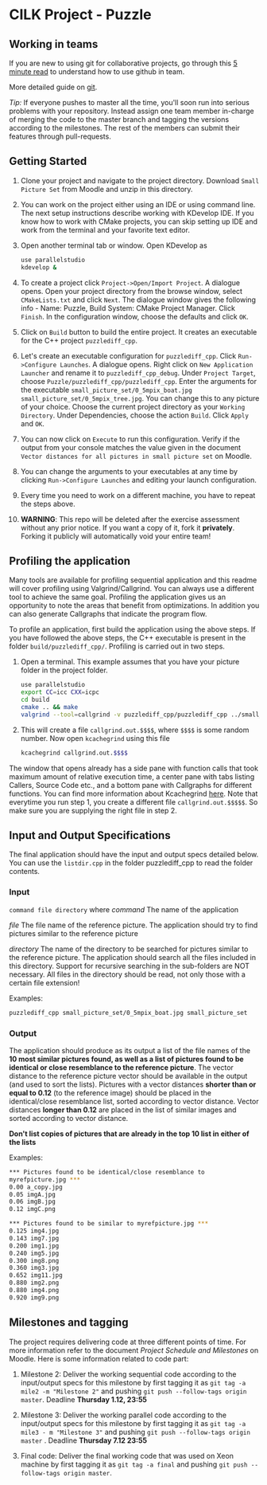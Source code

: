 # CILK Project - Puzzle

## Working in teams

If you are new to using git for collaborative projects, go through this [5 minute read](https://guides.github.com/introduction/flow/) to understand how to use github in team. 

More detailed guide on [git](https://www.codeschool.com/courses/git-real).

*Tip:* If everyone pushes to master all the time, you'll soon run into serious problems with your repository. Instead assign one team member in-charge of merging the code to the master branch and tagging the versions according to the milestones. The rest of the members can submit their features through pull-requests.

## Getting Started

1. Clone your project and navigate to the project directory. Download `Small Picture Set` from Moodle and unzip in this directory.

5. You can work on the project either using an IDE or using command line. The next setup instructions describe working with KDevelop IDE. If you know how to work with CMake projects, you can skip setting up IDE and work from the terminal and your favorite text editor.

6. Open another terminal tab or window. Open KDevelop as
    ```bash
    use parallelstudio
    kdevelop &
    ```

7. To create a project click `Project->Open/Import Project`. A dialogue opens. Open your project directory from the browse window, select `CMakeLists.txt` and click `Next`. The dialogue window gives the following info - Name: Puzzle, Build System: CMake Project Manager. Click `Finish`. In the configuration window, choose the defaults and click `OK`.

8. Click on `Build` button to build the entire project. It creates an executable for the C++ project `puzzlediff_cpp`. 

9. Let's create an executable configuration for `puzzlediff_cpp`. Click `Run->Configure Launches`. A dialogue opens. Right click on `New Application Launcher` and rename it to `puzzlediff_cpp_debug`. Under `Project Target`, choose `Puzzle/puzzlediff_cpp/puzzlediff_cpp`. Enter the arguments for the executable `small_picture_set/0_5mpix_boat.jpg small_picture_set/0_5mpix_tree.jpg`. You can change this to any picture of your choice. Choose the current project directory as your `Working Directory`. Under Dependencies, choose the action `Build`. Click `Apply` and `OK`. 

10. You can now click on `Execute` to run this configuration. Verify if the output from your console matches the value given in the document `Vector distances for all pictures in small picture set` on Moodle.

12. You can change the arguments to your executables at any time by clicking `Run->Configure Launches` and editing your launch configuration.

13. Every time you need to work on a different machine, you have to repeat the steps above.

13. **WARNING**: This repo will be deleted after the exercise assessment without any prior notice. If you want a copy of it, fork it **privately**. Forking it publicly will automatically void your entire team!

## Profiling the application

Many tools are available for profiling sequential application and this readme will cover profiling using Valgrind/Callgrind. You can always use a different tool to achieve the same goal. Profiling the application gives us an opportunity to note the areas that benefit from optimizations. In addition you can also generate Callgraphs that indicate the program flow.

To profile an application, first build the application using the above steps. If you have followed the above steps, the C++ executable is present in the folder `build/puzzlediff_cpp/`. Profiling is carried out in two steps.

1. Open a terminal. This example assumes that you have your picture folder in the project folder.

    ```bash
    use parallelstudio
    export CC=icc CXX=icpc
    cd build
    cmake .. && make
    valgrind --tool=callgrind -v puzzlediff_cpp/puzzlediff_cpp ../small_picture_set/0_5mpix_car.jpg ../small_picture_set/20mpix_car.jpg
    ```

2. This will create a file `callgrind.out.$$$$`, where `$$$$` is some random number. Now open `kcachegrind` using this file

    ```bash
    kcachegrind callgrind.out.$$$$
    ```

The window that opens already has a side pane with function calls that took maximum amount of relative execution time, a center pane with tabs listing Callers, Source Code etc., and a bottom pane with Callgraphs for different functions. You can find more information about Kcachegrind [here](http://kcachegrind.sourceforge.net/html/Screenshots.html). Note that everytime you run step 1, you create a different file `callgrind.out.$$$$$`. So make sure you are supplying the right file in step 2.

## Input and Output Specifications

The final application should have the input and output specs detailed below. You can use the `listdir.cpp` in the folder puzzlediff_cpp to read the folder contents.

### Input
`command file directory` where
*command* The name of the application

*file* The file name of the reference picture. The application should try to find pictures similar to the reference picture

*directory* The name of the directory to be searched for pictures similar to the reference picture. The application should search all the files included in this directory. Support for recursive searching in the sub-folders are NOT necessary. All files in the directory should be read, not only those with a certain file extension!

Examples:
```bash
puzzlediff_cpp small_picture_set/0_5mpix_boat.jpg small_picture_set
```

### Output

The application should produce as its output a list of the file names of the **10 most similar pictures found, as well as a list of pictures found to be identical or close resemblance to the reference picture**. The vector distance to the reference picture vector should be available in the output (and used to sort the lists). Pictures with a vector distances **shorter than or equal to 0.12** (to the reference image) should be placed in the identical/close resemblance list, sorted according to vector distance. Vector distances **longer than 0.12** are placed in the list of similar images and sorted according to vector distance. 

**Don't list copies of pictures that are already in the top 10 list in either of the lists**

Examples:

```bash
*** Pictures found to be identical/close resemblance to
myrefpicture.jpg ***
0.00 a_copy.jpg
0.05 imgA.jpg
0.06 imgB.jpg
0.12 imgC.png

*** Pictures found to be similar to myrefpicture.jpg ***
0.125 img4.jpg
0.143 img7.jpg
0.200 img1.jpg
0.240 img5.jpg
0.300 img8.png
0.360 img3.jpg
0.652 img11.jpg
0.880 img2.png
0.880 img4.png 
0.920 img9.png
```

## Milestones and tagging

The project requires delivering code at three different points of time. For more information refer to the document *Project Schedule and Milestones* on Moodle. Here is some information related to code part:

1. Milestone 2: Deliver the working sequential code according to the input/output specs for this milestone by first tagging it as `git tag -a mile2 -m "Milestone 2"` and pushing `git push --follow-tags origin master`. Deadline **Thursday 1.12, 23:55**

2. Milestone 3: Deliver the working parallel code according to the input/output specs for this milestone by first tagging it as `git tag -a mile3 - m "Milestone 3"` and pushing `git push --follow-tags origin master` . Deadline **Thursday 7.12 23:55**

3. Final code: Deliver the final working code that was used on Xeon machine by first tagging it as `git tag -a final` and pushing `git push --follow-tags origin master`. 
